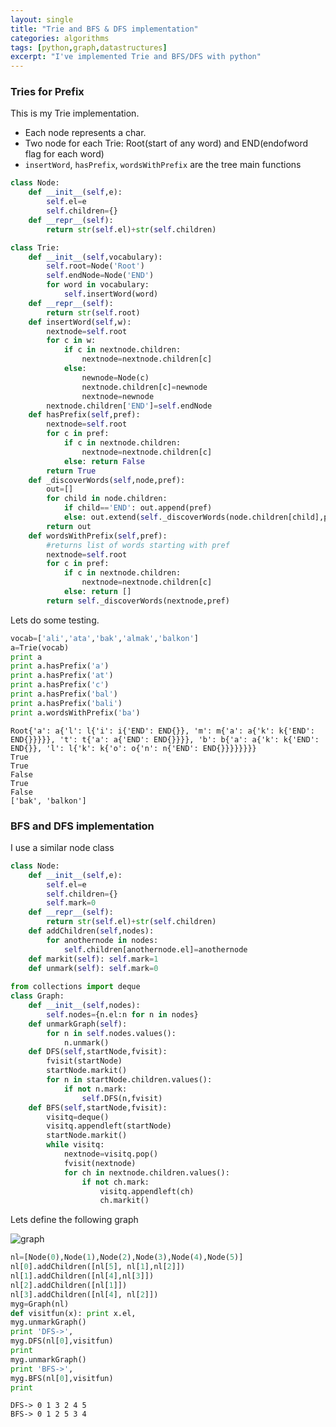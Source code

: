 ```yaml
---
layout: single
title: "Trie and BFS & DFS implementation"
categories: algorithms
tags: [python,graph,datastructures]
excerpt: "I've implemented Trie and BFS/DFS with python"
---
```


### Tries for Prefix
This is my Trie implementation.
- Each node represents a char. 
- Two node for each Trie: Root(start of any word) and END(endofword flag for each word)
- `insertWord`, `hasPrefix`, `wordsWithPrefix` are the tree main functions


```python
class Node:
    def __init__(self,e):
        self.el=e
        self.children={}
    def __repr__(self):
        return str(self.el)+str(self.children)

class Trie:
    def __init__(self,vocabulary):
        self.root=Node('Root')
        self.endNode=Node('END')
        for word in vocabulary:
            self.insertWord(word)
    def __repr__(self):
        return str(self.root)
    def insertWord(self,w):
        nextnode=self.root
        for c in w:
            if c in nextnode.children: 
                nextnode=nextnode.children[c]
            else:
                newnode=Node(c)
                nextnode.children[c]=newnode
                nextnode=newnode
        nextnode.children['END']=self.endNode
    def hasPrefix(self,pref):
        nextnode=self.root
        for c in pref:
            if c in nextnode.children:
                nextnode=nextnode.children[c]
            else: return False
        return True
    def _discoverWords(self,node,pref):
        out=[]
        for child in node.children:
            if child=='END': out.append(pref)
            else: out.extend(self._discoverWords(node.children[child],pref+child))
        return out
    def wordsWithPrefix(self,pref):
        #returns list of words starting with pref
        nextnode=self.root
        for c in pref:
            if c in nextnode.children:
                nextnode=nextnode.children[c]
            else: return []
        return self._discoverWords(nextnode,pref)
```

Lets do some testing. 


```python
vocab=['ali','ata','bak','almak','balkon']
a=Trie(vocab)
print a
print a.hasPrefix('a')
print a.hasPrefix('at')
print a.hasPrefix('c')
print a.hasPrefix('bal')
print a.hasPrefix('bali')
print a.wordsWithPrefix('ba')

```

    Root{'a': a{'l': l{'i': i{'END': END{}}, 'm': m{'a': a{'k': k{'END': END{}}}}}, 't': t{'a': a{'END': END{}}}}, 'b': b{'a': a{'k': k{'END': END{}}, 'l': l{'k': k{'o': o{'n': n{'END': END{}}}}}}}}
    True
    True
    False
    True
    False
    ['bak', 'balkon']


### BFS and DFS implementation
I use a similar node class


```python
class Node:
    def __init__(self,e):
        self.el=e
        self.children={}
        self.mark=0
    def __repr__(self):
        return str(self.el)+str(self.children)
    def addChildren(self,nodes):
        for anothernode in nodes:
            self.children[anothernode.el]=anothernode
    def markit(self): self.mark=1
    def unmark(self): self.mark=0
        
from collections import deque
class Graph:
    def __init__(self,nodes):
        self.nodes={n.el:n for n in nodes}
    def unmarkGraph(self):
        for n in self.nodes.values():
            n.unmark()
    def DFS(self,startNode,fvisit):
        fvisit(startNode)
        startNode.markit()
        for n in startNode.children.values():
            if not n.mark:
                self.DFS(n,fvisit)
    def BFS(self,startNode,fvisit):
        visitq=deque()
        visitq.appendleft(startNode)
        startNode.markit()
        while visitq:
            nextnode=visitq.pop()
            fvisit(nextnode)
            for ch in nextnode.children.values():
                if not ch.mark: 
                    visitq.appendleft(ch)
                    ch.markit()
```

Lets define the following graph

![graph](/assets/images/graph.png)


```python
nl=[Node(0),Node(1),Node(2),Node(3),Node(4),Node(5)]
nl[0].addChildren([nl[5], nl[1],nl[2]])
nl[1].addChildren([nl[4],nl[3]])
nl[2].addChildren([nl[1]])
nl[3].addChildren([nl[4], nl[2]])
myg=Graph(nl)
def visitfun(x): print x.el,
myg.unmarkGraph()
print 'DFS->',
myg.DFS(nl[0],visitfun)
print
myg.unmarkGraph()
print 'BFS->',
myg.BFS(nl[0],visitfun)
print
```

    DFS-> 0 1 3 2 4 5
    BFS-> 0 1 2 5 3 4

